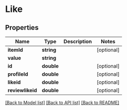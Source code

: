 # Like

## Properties
Name | Type | Description | Notes
------------ | ------------- | ------------- | -------------
**itemId** | **string** |  | [optional] 
**value** | **string** |  | 
**id** | **double** |  | [optional] 
**profileId** | **double** |  | [optional] 
**likeid** | **double** |  | [optional] 
**reviewlikeid** | **double** |  | [optional] 

[[Back to Model list]](../README.md#documentation-for-models) [[Back to API list]](../README.md#documentation-for-api-endpoints) [[Back to README]](../README.md)


